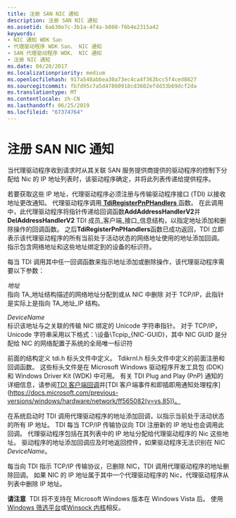 ```yaml
---
title: 注册 SAN NIC 通知
description: 注册 SAN NIC 通知
ms.assetid: 6a630e7c-3b1a-4f4a-b808-f6b4e2315a42
keywords:
- NIC 通知 WDK San
- 代理驱动程序 WDK San、 NIC 通知
- SAN 代理驱动程序 WDK、 NIC 通知
- 注册 NIC 通知
ms.date: 04/20/2017
ms.localizationpriority: medium
ms.openlocfilehash: 917a548abbea30a73ec4ca4f363bcc5f4ced8827
ms.sourcegitcommit: fb7d95c7a5d47860918cd3602efdd33b69dcf2da
ms.translationtype: MT
ms.contentlocale: zh-CN
ms.lasthandoff: 06/25/2019
ms.locfileid: "67374764"
---
```

# <a name="registering-for-san-nic-notifications"></a>注册 SAN NIC 通知





当代理驱动程序收到请求时从其关联 SAN 服务提供商提供的驱动程序的控制下分配给 Nic 的 IP 地址列表时，该驱动程序确定，并将此列表传递给提供程序。

若要获取这些 IP 地址，代理驱动程序必须注册与传输驱动程序接口 (TDI) 以接收地址更改通知。 代理驱动程序调用[ **TdiRegisterPnPHandlers** ](https://docs.microsoft.com/previous-versions/windows/hardware/network/ff565062(v=vs.85))函数。 在此调用中，此代理驱动程序将指针传递给回调函数**AddAddressHandlerV2**并**DelAddressHandlerV2** TDI 成员\_客户端\_接口\_信息结构，以指定地址添加和删除操作的回调函数。 之后**TdiRegisterPnPHandlers**函数已成功返回，TDI 立即表示该代理驱动程序的所有当前处于活动状态的网络地址使用的地址添加回调。 指示包含网络地址和这些地址绑定到的设备的标识符。

每当 TDI 调用其中任一回调函数来指示地址添加或删除操作，该代理驱动程序需要以下参数：

<a href="" id="address"></a>*地址*  
指向 TA\_地址结构描述的网络地址分配到或从 NIC 中删除 对于 TCP/IP，此指针是实际上是指向 TA\_地址\_IP 结构。

<a href="" id="devicename"></a>*DeviceName*  
标识该地址与之关联的传输 NIC 绑定的 Unicode 字符串指针。 对于 TCP/IP，Unicode 字符串采用以下格式：\\设备\\Tcpip\_{NIC-GUID}，其中 NIC GUID 是分配给 NIC 的网络配置子系统的全局唯一标识符

前面的结构定义 tdi.h 标头文件中定义。 Tdikrnl.h 标头文件中定义的前面注册和回调函数。 这些标头文件是在 Microsoft Windows 驱动程序开发工具包 (DDK) 和 Windows Driver Kit (WDK) 中可用。 有关 TDI Plug and Play (PnP) 通知的详细信息，请参阅[TDI 客户端回调](https://docs.microsoft.com/previous-versions/windows/hardware/network/ff565081(v=vs.85))并[TDI 客户端事件和即插即用通知处理程序](https://docs.microsoft.com/previous-versions/windows/hardware/network/ff565082(v=vs.85))。

在系统启动时 TDI 调用代理驱动程序的地址添加回调，以指示当前处于活动状态的所有 IP 地址。 TDI 每当 TCP/IP 传输协议向 TDI 注册新的 IP 地址也会调用此回调。 代理驱动程序包括在其列表中的 IP 地址分配给代理驱动程序的 Nic 这些地址。 驱动程序的地址添加回调应及时地返回控件，如果驱动程序无法识别在 NIC *DeviceName*。

每当向 TDI 指示 TCP/IP 传输协议，已删除 NIC，TDI 调用代理驱动程序的地址删除回调。 如果 NIC 的 IP 地址属于其中一个代理驱动程序的 Nic，代理驱动程序从列表中删除 IP 地址。

**请注意**  TDI 将不支持在 Microsoft Windows 版本在 Windows Vista 后。 使用[Windows 筛选平台](https://docs.microsoft.com/windows-hardware/drivers/ddi/content/_netvista/)或[Winsock 内核](https://docs.microsoft.com/windows-hardware/drivers/ddi/content/_netvista/)相反。

 

 

 






